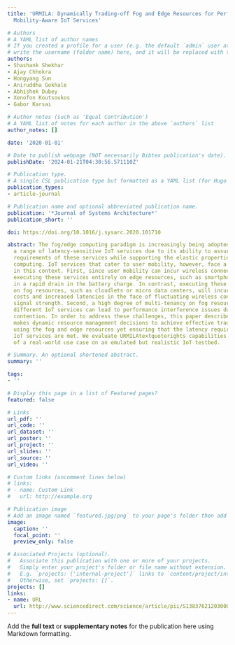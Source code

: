 ```yaml
---
title: 'URMILA: Dynamically Trading-off Fog and Edge Resources for Performance and
  Mobility-Aware IoT Services'

# Authors
# A YAML list of author names
# If you created a profile for a user (e.g. the default `admin` user at `content/authors/admin/`), 
# write the username (folder name) here, and it will be replaced with their full name and linked to their profile.
authors:
- Shashank Shekhar
- Ajay Chhokra
- Hongyang Sun
- Aniruddha Gokhale
- Abhishek Dubey
- Xenofon Koutsoukos
- Gabor Karsai

# Author notes (such as 'Equal Contribution')
# A YAML list of notes for each author in the above `authors` list
author_notes: []

date: '2020-01-01'

# Date to publish webpage (NOT necessarily Bibtex publication's date).
publishDate: '2024-01-21T04:30:56.571110Z'

# Publication type.
# A single CSL publication type but formatted as a YAML list (for Hugo requirements).
publication_types:
- article-journal

# Publication name and optional abbreviated publication name.
publication: '*Journal of Systems Architecture*'
publication_short: ''

doi: https://doi.org/10.1016/j.sysarc.2020.101710

abstract: The fog/edge computing paradigm is increasingly being adopted to support
  a range of latency-sensitive IoT services due to its ability to assure the latency
  requirements of these services while supporting the elastic properties of cloud
  computing. IoT services that cater to user mobility, however, face a number of challenges
  in this context. First, since user mobility can incur wireless connectivity issues,
  executing these services entirely on edge resources, such as smartphones, will result
  in a rapid drain in the battery charge. In contrast, executing these services entirely
  on fog resources, such as cloudlets or micro data centers, will incur higher communication
  costs and increased latencies in the face of fluctuating wireless connectivity and
  signal strength. Second, a high degree of multi-tenancy on fog resources involving
  different IoT services can lead to performance interference issues due to resource
  contention. In order to address these challenges, this paper describes URMILA, which
  makes dynamic resource management decisions to achieve effective trade-offs between
  using the fog and edge resources yet ensuring that the latency requirements of the
  IoT services are met. We evaluate URMILAtextquoterights capabilities in the context
  of a real-world use case on an emulated but realistic IoT testbed.

# Summary. An optional shortened abstract.
summary: ''

tags:
- ''

# Display this page in a list of Featured pages?
featured: false

# Links
url_pdf: ''
url_code: ''
url_dataset: ''
url_poster: ''
url_project: ''
url_slides: ''
url_source: ''
url_video: ''

# Custom links (uncomment lines below)
# links:
# - name: Custom Link
#   url: http://example.org

# Publication image
# Add an image named `featured.jpg/png` to your page's folder then add a caption below.
image:
  caption: ''
  focal_point: ''
  preview_only: false

# Associated Projects (optional).
#   Associate this publication with one or more of your projects.
#   Simply enter your project's folder or file name without extension.
#   E.g. `projects: ['internal-project']` links to `content/project/internal-project/index.md`.
#   Otherwise, set `projects: []`.
projects: []
links:
- name: URL
  url: http://www.sciencedirect.com/science/article/pii/S1383762120300047
---
```


Add the **full text** or **supplementary notes** for the publication here using Markdown formatting.
